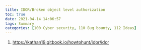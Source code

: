 ```yaml
---
title: IDOR/Broken object level authorization
toc: true
date: 2021-04-14 14:06:57
tags: Summary
categories: [100 Cyber security, 110 Bug bounty, 112 Ideas]
---
```



1. https://kathan19.gitbook.io/howtohunt/idor/idor
